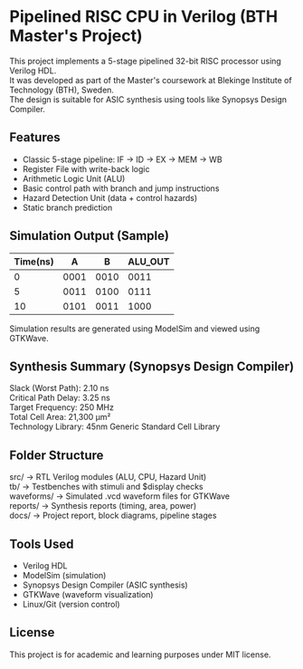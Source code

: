 # Pipelined RISC CPU in Verilog (BTH Master's Project)

This project implements a 5-stage pipelined 32-bit RISC processor using Verilog HDL.  
It was developed as part of the Master's coursework at Blekinge Institute of Technology (BTH), Sweden.  
The design is suitable for ASIC synthesis using tools like Synopsys Design Compiler.

## Features

- Classic 5-stage pipeline: IF → ID → EX → MEM → WB
- Register File with write-back logic
- Arithmetic Logic Unit (ALU)
- Basic control path with branch and jump instructions
- Hazard Detection Unit (data + control hazards)
- Static branch prediction

## Simulation Output (Sample)

Time(ns) | A     | B     | ALU_OUT  
---------|-------|-------|---------  
0        | 0001  | 0010  | 0011  
5        | 0011  | 0100  | 0111  
10       | 0101  | 0011  | 1000  

Simulation results are generated using ModelSim and viewed using GTKWave.

## Synthesis Summary (Synopsys Design Compiler)

Slack (Worst Path): 2.10 ns  
Critical Path Delay: 3.25 ns  
Target Frequency: 250 MHz  
Total Cell Area: 21,300 µm²  
Technology Library: 45nm Generic Standard Cell Library

## Folder Structure

src/         → RTL Verilog modules (ALU, CPU, Hazard Unit)  
tb/          → Testbenches with stimuli and $display checks  
waveforms/   → Simulated .vcd waveform files for GTKWave  
reports/     → Synthesis reports (timing, area, power)  
docs/        → Project report, block diagrams, pipeline stages  

## Tools Used

- Verilog HDL  
- ModelSim (simulation)  
- Synopsys Design Compiler (ASIC synthesis)  
- GTKWave (waveform visualization)  
- Linux/Git (version control)  

## License

This project is for academic and learning purposes under MIT license.

